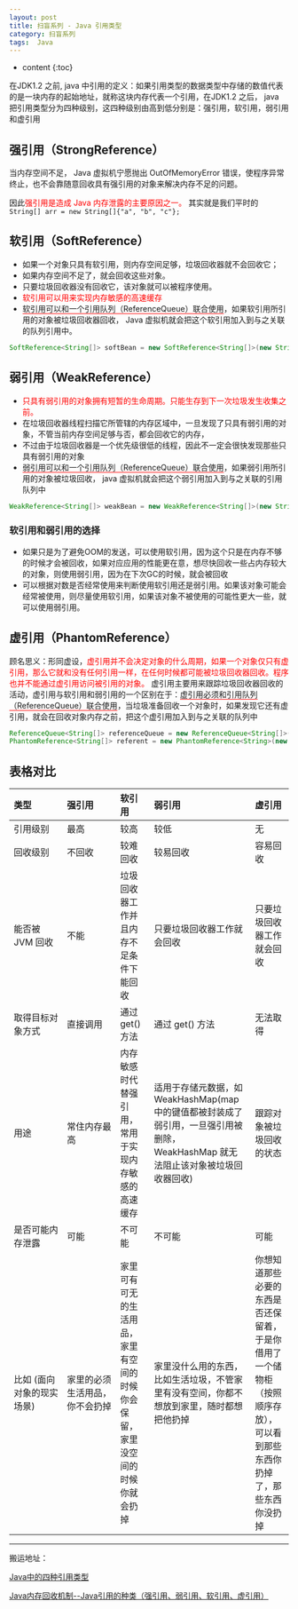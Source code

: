 ```yaml
---
layout: post
title: 扫盲系列 - Java 引用类型
category: 扫盲系列
tags:  Java
---
```


* content
{:toc}

在JDK1.2 之前, java 中引用的定义：如果引用类型的数据类型中存储的数值代表的是一块内存的起始地址，就称这块内存代表一个引用，在JDK1.2 之后， java 把引用类型分为四种级别，这四种级别由高到低分别是：强引用，软引用，弱引用和虚引用

## 强引用（StrongReference）
当内存空间不足， Java 虚拟机宁愿抛出 OutOfMemoryError 错误，使程序异常终止，也不会靠随意回收具有强引用的对象来解决内存不足的问题。

因此<font color="#ff000" >强引用是造成 Java 内存泄露的主要原因之一。</font>
其实就是我们平时的
 `String[] arr = new String[]{"a", "b", "c"};`

## 软引用（SoftReference）
* 如果一个对象只具有软引用，则内存空间足够，垃圾回收器就不会回收它；
* 如果内存空间不足了，就会回收这些对象。
* 只要垃圾回收器没有回收它，该对象就可以被程序使用。
* <font color="#ff000" >软引用可以用来实现内存敏感的高速缓存</font>
* <span style="border-bottom:1px solid red;"> 软引用可以和一个引用队列（ReferenceQueue）联合使用</span>，如果软引用所引用的对象被垃圾回收器回收， Java 虚拟机就会把这个软引用加入到与之关联的队列引用中。
```java
SoftReference<String[]> softBean = new SoftReference<String[]>(new String[]{"a", "b", "c"});
```

## 弱引用（WeakReference）
* <font color="#ff000" > 只具有弱引用的对象拥有短暂的生命周期。只能生存到下一次垃圾发生收集之前。</font>
* 在垃圾回收器线程扫描它所管辖的内存区域中，一旦发现了只具有弱引用的对象，不管当前内存空间足够与否，都会回收它的内存，
* 不过由于垃圾回收器是一个优先级很低的线程，因此不一定会很快发现那些只具有弱引用的对象
* <span style="border-bottom:1px solid red;"> 弱引用可以和一个引用队列（ReferenceQueue）联合使用</span>，如果弱引用所引用的对象被垃圾回收， java 虚拟机就会把这个弱引用加入到与之关联的引用队列中
```java
WeakReference<String[]> weakBean = new WeakReference<String[]>(new String[]{"a", "b", "c"});
```

### 软引用和弱引用的选择
* 如果只是为了避免OOM的发送，可以使用软引用，因为这个只是在内存不够的时候才会被回收，如果对应应用的性能更在意，想尽快回收一些占内存较大的对象，则使用弱引用，因为在下次GC的时候，就会被回收
* 可以根据对数是否经常使用来判断使用软引用还是弱引用。如果该对象可能会经常被使用，则尽量使用软引用，如果该对象不被使用的可能性更大一些，就可以使用弱引用。

## 虚引用（PhantomReference）
顾名思义：形同虚设，<font color="#ff000" >虚引用并不会决定对象的什么周期，如果一个对象仅只有虚引用，那么它就和没有任何引用一样，在任何时候都可能被垃圾回收器回收。程序也并不能通过虚引用访问被引用的对象。</font>
虚引用主要用来跟踪垃圾回收器回收的活动，虚引用与软引用和弱引用的一个区别在于：<span style="border-bottom:1px solid red;">虚引用必须和引用队列（ReferenceQueue）联合使用</span>，当垃圾准备回收一个对象时，如果发现它还有虚引用，就会在回收对象内存之前，把这个虚引用加入到与之关联的队列中
```java
ReferenceQueue<String[]> referenceQueue = new ReferenceQueue<String[]>();
PhantomReference<String[]> referent = new PhantomReference<String>(new String[]{"a", "b", "c"}, referenceQueue);
```

## 表格对比

<style>
table th:first-of-type {
  width: 80px;
}
table th:nth-of-type(2) {
    width: 80px;
}
</style>

| 类型 | 强引用 | 软引用 | 弱引用 | 虚引用 |
|:----|:------|:------| :------|:------|
|引用级别|最高|较高|较低|无|
|回收级别|不回收|较难回收|较易回收|容易回收|
|能否被 JVM 回收|不能|垃圾回收器工作并且内存不足条件下能回收|只要垃圾回收器工作就会回收|只要垃圾回收器工作就会回收|
|取得目标对象方式|直接调用|通过 get() 方法|通过 get() 方法|无法取得|
|用途|常住内存最高|内存敏感时代替强引用，常用于实现内存敏感的高速缓存|适用于存储元数据，如WeakHashMap(map 中的键值都被封装成了弱引用，一旦强引用被删除， WeakHashMap 就无法阻止该对象被垃圾回收器回收)|跟踪对象被垃圾回收的状态|
|是否可能内存泄露|可能|不可能|不可能|可能|
|比如 (面向对象的现实场景) |家里的必须生活用品，你不会扔掉|家里可有可无的生活用品，家里有空间的时候你会保留，家里没空间的时候你就会扔掉|家里没什么用的东西，比如生活垃圾，不管家里有没有空间，你都不想放到家里，随时都想把他扔掉|你想知道那些必要的东西是否还保留着，于是你借用了一个储物柜（按照顺序存放），可以看到那些东西你扔掉了，那些东西你没扔掉|


- - - -
搬运地址：    

[Java中的四种引用类型](https://www.jianshu.com/p/147793693edc)    

[Java内存回收机制--Java引用的种类（强引用、弱引用、软引用、虚引用）](http://blog.csdn.net/daijin888888/article/details/49949283)
